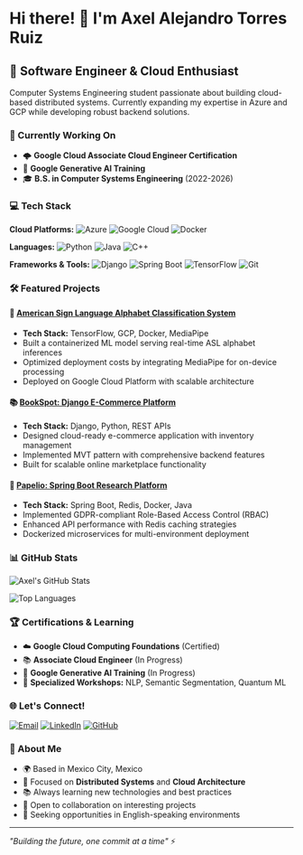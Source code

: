 # Hi there! 👋 I'm Axel Alejandro Torres Ruiz

## 🚀 Software Engineer & Cloud Enthusiast

Computer Systems Engineering student passionate about building cloud-based distributed systems. Currently expanding my expertise in Azure and GCP while developing robust backend solutions.

### 🎯 Currently Working On
- 🌩️ **Google Cloud Associate Cloud Engineer Certification**
- 🤖 **Google Generative AI Training**
- 🎓 **B.S. in Computer Systems Engineering** (2022-2026)

### 💻 Tech Stack

**Cloud Platforms:**
![Azure](https://img.shields.io/badge/Azure-0078D4?style=flat-square&logo=microsoft-azure&logoColor=white)
![Google Cloud](https://img.shields.io/badge/Google_Cloud-4285F4?style=flat-square&logo=google-cloud&logoColor=white)
![Docker](https://img.shields.io/badge/Docker-2496ED?style=flat-square&logo=docker&logoColor=white)

**Languages:**
![Python](https://img.shields.io/badge/Python-3776AB?style=flat-square&logo=python&logoColor=white)
![Java](https://img.shields.io/badge/Java-ED8B00?style=flat-square&logo=java&logoColor=white)
![C++](https://img.shields.io/badge/C++-00599C?style=flat-square&logo=c%2B%2B&logoColor=white)

**Frameworks & Tools:**
![Django](https://img.shields.io/badge/Django-092E20?style=flat-square&logo=django&logoColor=white)
![Spring Boot](https://img.shields.io/badge/Spring_Boot-6DB33F?style=flat-square&logo=spring-boot&logoColor=white)
![TensorFlow](https://img.shields.io/badge/TensorFlow-FF6F00?style=flat-square&logo=tensorflow&logoColor=white)
![Git](https://img.shields.io/badge/Git-F05032?style=flat-square&logo=git&logoColor=white)

### 🛠️ Featured Projects

#### 🤖 [American Sign Language Alphabet Classification System](https://github.com/AxlAleT)
- **Tech Stack:** TensorFlow, GCP, Docker, MediaPipe
- Built a containerized ML model serving real-time ASL alphabet inferences
- Optimized deployment costs by integrating MediaPipe for on-device processing
- Deployed on Google Cloud Platform with scalable architecture

#### 📚 [BookSpot: Django E-Commerce Platform](https://github.com/AxlAleT)
- **Tech Stack:** Django, Python, REST APIs
- Designed cloud-ready e-commerce application with inventory management
- Implemented MVT pattern with comprehensive backend features
- Built for scalable online marketplace functionality

#### 📖 [Papelio: Spring Boot Research Platform](https://github.com/AxlAleT)
- **Tech Stack:** Spring Boot, Redis, Docker, Java
- Implemented GDPR-compliant Role-Based Access Control (RBAC)
- Enhanced API performance with Redis caching strategies
- Dockerized microservices for multi-environment deployment

### 📊 GitHub Stats

![Axel's GitHub Stats](https://github-readme-stats.vercel.app/api?username=AxlAleT&show_icons=true&theme=radical&count_private=true)

![Top Languages](https://github-readme-stats.vercel.app/api/top-langs/?username=AxlAleT&layout=compact&theme=radical)

### 🏆 Certifications & Learning

- ☁️ **Google Cloud Computing Foundations** (Certified)
- 📚 **Associate Cloud Engineer** (In Progress)
- 🤖 **Google Generative AI Training** (In Progress)
- 🔬 **Specialized Workshops:** NLP, Semantic Segmentation, Quantum ML

### 🌐 Let's Connect!

[![Email](https://img.shields.io/badge/Email-axelalejt@gmail.com-red?style=flat-square&logo=gmail&logoColor=white)](mailto:axelalejt@gmail.com)
[![LinkedIn](https://img.shields.io/badge/LinkedIn-Connect-blue?style=flat-square&logo=linkedin&logoColor=white)](https://www.linkedin.com/in/axlalet/)
[![GitHub](https://img.shields.io/badge/GitHub-Follow-black?style=flat-square&logo=github&logoColor=white)](https://github.com/AxlAleT)

### 🌟 About Me

- 🌍 Based in Mexico City, Mexico
- 🎯 Focused on **Distributed Systems** and **Cloud Architecture**
- 📚 Always learning new technologies and best practices
- 🤝 Open to collaboration on interesting projects
- 💼 Seeking opportunities in English-speaking environments

---

*"Building the future, one commit at a time"* ⚡
